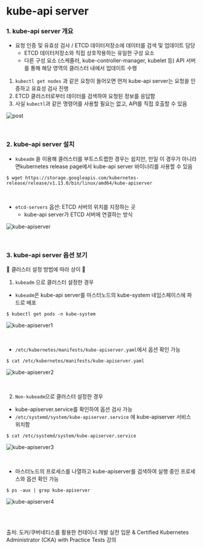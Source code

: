 # kube-api server

### 1. kube-api server 개요

- 요청 인증 및 유효성 검사 / ETCD 데이터저장소에 데이터를 검색 및 업데이트 담당
  - ETCD 데이터저장소와 직접 상호작용하는 유일한 구성 요소
  - 다른 구성 요소 (스케줄러, kube-controller-manager, kubelet 등) API 서버를 통해 해당 영역의 클러스터 내에서 업데이트 수행

1. `kubectl get nodes` 과 같은 요청이 들어오면 먼저 kube-api server는 요청을 인증하고 유효성 검사 진행
2. ETCD 클러스터로부터 데이터를 검색하여 요청된 정보를 응답함
3. 사실 `kubectl`과 같은 명령어를 사용할 필요는 없고, API를 직접 호출할 수 있음 

![post](https://github.com/kodekloudhub/certified-kubernetes-administrator-course/raw/master/images/post.PNG)

<br>

### 2. kube-api server 설치

- `kubeadm` 을 이용해 클러스터를 부트스트랩한 경우는 쉽지만, 만일 이 경우가 아니라면kubernetes release page에서 kube-api server 바이너리를 사용할 수 있음

````
$ wget https://storage.googleapis.com/kubernetes-release/release/v1.13.0/bin/linux/amd64/kube-apiserver
````

<br>

- `etcd-servers` 옵션: ETCD 서버의 위치를 지정하는 곳
  - kube-api server가 ETCD 서버에 연결하는 방식

![kube-apiserver](https://github.com/kodekloudhub/certified-kubernetes-administrator-course/raw/master/images/kube-apiserver.PNG)

<br>

### 3. kube-api server 옵션 보기 

:cactus: 클러스터 설정 방법에 따라 상이 :cactus: 

1. `kubeadm` 으로 클러스터 설정한 경우

- `kubeadm`은 kube-api server를 마스터노드의 kube-system 네임스페이스에 파드로 배포

```
$ kubectl get pods -n kube-system
```

![kube-apiserver1](https://github.com/kodekloudhub/certified-kubernetes-administrator-course/raw/master/images/kube-apiserver1.PNG)

<br>

- `/etc/kubernetes/manifests/kube-apiserver.yaml`에서 옵션 확인 가능

```
$ cat /etc/kubernetes/manifests/kube-apiserver.yaml
```

![kube-apiserver2](https://github.com/kodekloudhub/certified-kubernetes-administrator-course/raw/master/images/kube-apiserver2.PNG)

<br>

2. `Non-kubeadm`으로 클러스터 설정한 경우

- kube-apiserver.service를 확인하여 옵션 검사 가능
- `/etc/systemd/system/kube-apiserver.service` 에 kube-apiserver 서비스 위치함

```
$ cat /etc/systemd/system/kube-apiserver.service
```

![kube-apiserver3](https://github.com/kodekloudhub/certified-kubernetes-administrator-course/raw/master/images/kube-apiserver3.PNG)

<br>

- 마스터노드의 프로세스를 나열하고 kube-apiserver를 검색하여 실행 중인 프로세스와 옵션 확인 가능

```
$ ps -aux | grep kube-apiserver
```

![kube-apiserver4](https://github.com/kodekloudhub/certified-kubernetes-administrator-course/raw/master/images/kube-apiserver4.PNG)

<br>

<br>

출처: 도커/쿠버네티스를 활용한 컨테이너 개발 실전 입문 & Certified Kubernetes Administrator (CKA) with Practice Tests 강의